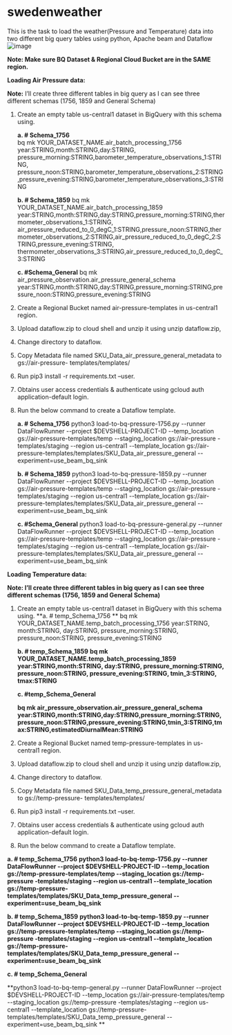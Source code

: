 # swedenweather
This is the task to load the weather(Pressure and Temperature) data into two different big query tables using python, Apache beam and Dataflow
![image](https://user-images.githubusercontent.com/30459052/142369621-7fdf5f90-d2e7-4d70-9413-8e2f50bd8ef7.png)


**Note: Make sure BQ Dataset & Regional Cloud Bucket are in the SAME region.**

**Loading Air Pressure data:**


**Note:** I’ll create three different tables in big query as I can see three different schemas (1756, 1859 and General Schema)

1. Create an empty table us-central1 dataset in BigQuery with this schema using.
    
    **a. # Schema_1756**  
    bq mk YOUR_DATASET_NAME.air_batch_processing_1756 year:STRING,month:STRING,day:STRING, pressure_morning:STRING,barometer_temperature_observations_1:STRING, pressure_noon:STRING,barometer_temperature_observations_2:STRING,pressure_evening:STRING,barometer_temperature_observations_3:STRING
    
    **b. # Schema_1859**
    bq mk YOUR_DATASET_NAME.air_batch_processing_1859 year:STRING,month:STRING,day:STRING,pressure_morning:STRING,thermometer_observations_1:STRING, air_pressure_reduced_to_0_degC_1:STRING,pressure_noon:STRING,thermometer_observations_2:STRING,air_pressure_reduced_to_0_degC_2:STRING,pressure_evening:STRING, thermometer_observations_3:STRING,air_pressure_reduced_to_0_degC_3:STRING
    
    **c. #Schema_General**
    bq mk air_pressure_observation.air_pressure_general_schema year:STRING,month:STRING,day:STRING,pressure_morning:STRING,pressure_noon:STRING,pressure_evening:STRING

2. Create a Regional Bucket named air-pressure-templates in us-central1 region.

3. Upload dataflow.zip to cloud shell and unzip it using unzip dataflow.zip,

4. Change directory to dataflow.

5. Copy Metadata file named SKU_Data_air_pressure_general_metadata to gs://air-pressure- templates/templates/ 

6. Run pip3 install -r requirements.txt –user.

7. Obtains user access credentials & authenticate using gcloud auth application-default login.

8. Run the below command to create a Dataflow template.


      **a. # Schema_1756**
      python3 load-to-bq-pressure-1756.py --runner DataFlowRunner --project $DEVSHELL-PROJECT-ID --temp_location gs://air-pressure-templates/temp --staging_location gs://air-pressure -templates/staging --region us-central1 --template_location gs://air-pressure-templates/templates/SKU_Data_air_pressure_general  --experiment=use_beam_bq_sink

      **b. # Schema_1859**
      python3 load-to-bq-pressure-1859.py --runner DataFlowRunner --project $DEVSHELL-PROJECT-ID --temp_location gs://air-pressure-templates/temp --staging_location gs://air-pressure -templates/staging --region us-central1 --template_location gs://air-pressure-templates/templates/SKU_Data_air_pressure_general  --experiment=use_beam_bq_sink

      **c. #Schema_General**
      python3 load-to-bq-pressure-general.py --runner DataFlowRunner --project $DEVSHELL-PROJECT-ID --temp_location gs://air-pressure-templates/temp --staging_location gs://air-pressure -templates/staging --region us-central1 --template_location gs://air-pressure-templates/templates/SKU_Data_air_pressure_general  --experiment=use_beam_bq_sink

**Loading Temperature data:**

**Note: I’ll create three different tables in big query as I can see three different schemas (1756, 1859 and General Schema)**

1. Create an empty table us-central1 dataset in BigQuery with this schema using.
    **a. # temp_Schema_1756  **
        bq mk YOUR_DATASET_NAME.temp_batch_processing_1756 year:STRING, month:STRING, day:STRING, pressure_morning:STRING, pressure_noon:STRING, pressure_evening:STRING 
    
    **b. # temp_Schema_1859**
        **bq mk YOUR_DATASET_NAME.temp_batch_processing_1859 year:STRING,month:STRING, day:STRING, pressure_morning:STRING, pressure_noon:STRING, pressure_evening:STRING, tmin_3:STRING, tmax:STRING**
    
    **c. #temp_Schema_General**
    
    **bq mk air_pressure_observation.air_pressure_general_schema year:STRING,month:STRING,day:STRING,pressure_morning:STRING,pressure_noon:STRING,pressure_evening:STRING,tmin_3:STRING,tmax:STRING,estimatedDiurnalMean:STRING**

2. Create a Regional Bucket named temp-pressure-templates in us-central1 region.

3. Upload dataflow.zip to cloud shell and unzip it using unzip dataflow.zip,

4. Change directory to dataflow.

5. Copy Metadata file named SKU_Data_temp_pressure_general_metadata to gs://temp-pressure- templates/templates/ 

6. Run pip3 install -r requirements.txt –user.

7. Obtains user access credentials & authenticate using gcloud auth application-default login.

8. Run the below command to create a Dataflow template.

**a. # temp_Schema_1756**
    **python3 load-to-bq-temp-1756.py --runner DataFlowRunner --project $DEVSHELL-PROJECT-ID --temp_location gs://temp-pressure-templates/temp --staging_location gs://temp-pressure -templates/staging --region us-central1 --template_location gs://temp-pressure-templates/templates/SKU_Data_temp_pressure_general  --experiment=use_beam_bq_sink**
    
**b. # temp_Schema_1859**
**python3 load-to-bq-temp-1859.py --runner DataFlowRunner --project $DEVSHELL-PROJECT-ID --temp_location gs://temp-pressure-templates/temp --staging_location gs://temp-pressure -templates/staging --region us-central1 --template_location gs://temp-pressure-templates/templates/SKU_Data_temp_pressure_general  --experiment=use_beam_bq_sink**

**c. # temp_Schema_General**

**python3 load-to-bq-temp-general.py --runner DataFlowRunner --project $DEVSHELL-PROJECT-ID --temp_location gs://air-pressure-templates/temp --staging_location gs://temp-pressure -templates/staging --region us-central1 --template_location gs://temp-pressure-templates/templates/SKU_Data_temp_pressure_general  --experiment=use_beam_bq_sink
**
